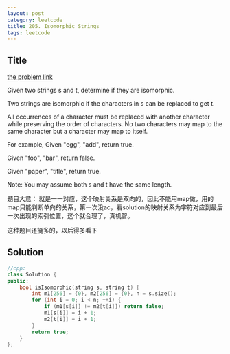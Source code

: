 ```yaml
---
layout: post
category: leetcode
title: 205. Isomorphic Strings
tags: leetcode
---
```

## Title
[the problem link](https://leetcode.com/problems/isomorphic-strings/description/)

Given two strings s and t, determine if they are isomorphic.

Two strings are isomorphic if the characters in s can be replaced to get t.

All occurrences of a character must be replaced with another character while preserving the order of characters. No two characters may map to the same character but a character may map to itself.

For example,
Given "egg", "add", return true.

Given "foo", "bar", return false.

Given "paper", "title", return true.

Note:
You may assume both s and t have the same length.

题目大意： 就是一一对应，这个映射关系是双向的，因此不能用map做，用的map只能判断单向的关系，第一次没ac，看solution的映射关系为字符对应到最后一次出现的索引位置，这个就合理了，真机智。

这种题目还挺多的，以后得多看下

## Solution
```c++
//cpp:
class Solution {
public:
    bool isIsomorphic(string s, string t) {
        int m1[256] = {0}, m2[256] = {0}, n = s.size();
        for (int i = 0; i < n; ++i) {
            if (m1[s[i]] != m2[t[i]]) return false;
            m1[s[i]] = i + 1;
            m2[t[i]] = i + 1;
        }
        return true;
    }
};
```
